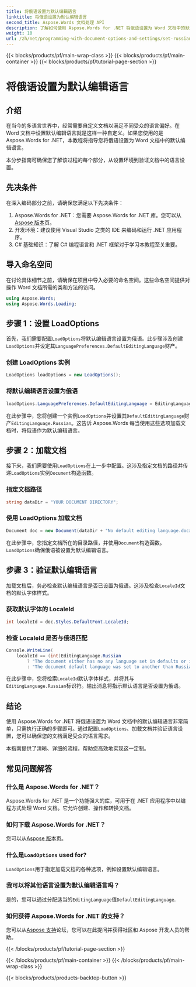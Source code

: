```yaml
---
title: 将俄语设置为默认编辑语言
linktitle: 将俄语设置为默认编辑语言
second_title: Aspose.Words 文档处理 API
description: 了解如何使用 Aspose.Words for .NET 将俄语设置为 Word 文档中的默认编辑语言。按照我们的分步指南获取详细说明。
weight: 10
url: /zh/net/programming-with-document-options-and-settings/set-russian-as-default-editing-language/
---
```


{{< blocks/products/pf/main-wrap-class >}}
{{< blocks/products/pf/main-container >}}
{{< blocks/products/pf/tutorial-page-section >}}

# 将俄语设置为默认编辑语言

## 介绍

在当今的多语言世界中，经常需要自定义文档以满足不同受众的语言偏好。在 Word 文档中设置默认编辑语言就是这样一种自定义。如果您使用的是 Aspose.Words for .NET，本教程将指导您将俄语设置为 Word 文档中的默认编辑语言。 

本分步指南可确保您了解该过程的每个部分，从设置环境到验证文档中的语言设置。

## 先决条件

在深入编码部分之前，请确保您满足以下先决条件：

1.  Aspose.Words for .NET：您需要 Aspose.Words for .NET 库。您可以从[Aspose 版本](https://releases.aspose.com/words/net/)页。
2. 开发环境：建议使用 Visual Studio 之类的 IDE 来编码和运行 .NET 应用程序。
3. C# 基础知识：了解 C# 编程语言和 .NET 框架对于学习本教程至关重要。

## 导入命名空间

在讨论具体细节之前，请确保在项目中导入必要的命名空间。这些命名空间提供对操作 Word 文档所需的类和方法的访问。

```csharp
using Aspose.Words;
using Aspose.Words.Loading;
```

## 步骤 1：设置 LoadOptions

首先，我们需要配置`LoadOptions`将默认编辑语言设置为俄语。此步骤涉及创建`LoadOptions`并设定其`LanguagePreferences.DefaultEditingLanguage`财产。

### 创建 LoadOptions 实例

```csharp
LoadOptions loadOptions = new LoadOptions();
```

### 将默认编辑语言设置为俄语

```csharp
loadOptions.LanguagePreferences.DefaultEditingLanguage = EditingLanguage.Russian;
```

在此步骤中，您将创建一个实例`LoadOptions`并设置其`DefaultEditingLanguage`财产`EditingLanguage.Russian`。这告诉 Aspose.Words 每当使用这些选项加载文档时，将俄语作为默认编辑语言。

## 步骤 2：加载文档

接下来，我们需要使用`LoadOptions`在上一步中配置。这涉及指定文档的路径并传递`LoadOptions`实例`Document`构造函数。

### 指定文档路径

```csharp
string dataDir = "YOUR DOCUMENT DIRECTORY";
```

### 使用 LoadOptions 加载文档

```csharp
Document doc = new Document(dataDir + "No default editing language.docx", loadOptions);
```

在此步骤中，您指定文档所在的目录路径，并使用`Document`构造函数。`LoadOptions`确保俄语被设置为默认编辑语言。

## 步骤 3：验证默认编辑语言

加载文档后，务必检查默认编辑语言是否已设置为俄语。这涉及检查`LocaleId`文档的默认字体样式。

### 获取默认字体的 LocaleId

```csharp
int localeId = doc.Styles.DefaultFont.LocaleId;
```

### 检查 LocaleId 是否与俄语匹配

```csharp
Console.WriteLine(
    localeId == (int)EditingLanguage.Russian
        ? "The document either has no any language set in defaults or it was set to Russian originally."
        : "The document default language was set to another than Russian language originally, so it is not overridden.");
```

在此步骤中，您将检索`LocaleId`默认字体样式，并将其与`EditingLanguage.Russian`标识符。输出消息将指示默认语言是否设置为俄语。

## 结论

使用 Aspose.Words for .NET 将俄语设置为 Word 文档中的默认编辑语言非常简单，只需执行正确的步骤即可。通过配置`LoadOptions`、加载文档并验证语言设置，您可以确保您的文档满足受众的语言需求。 

本指南提供了清晰、详细的流程，帮助您高效地实现这一定制。

## 常见问题解答

### 什么是 Aspose.Words for .NET？

Aspose.Words for .NET 是一个功能强大的库，可用于在 .NET 应用程序中以编程方式处理 Word 文档。它允许创建、操作和转换文档。

### 如何下载 Aspose.Words for .NET？

您可以从[Aspose 版本](https://releases.aspose.com/words/net/)页。

### 什么是`LoadOptions` used for?

`LoadOptions`用于指定加载文档的各种选项，例如设置默认编辑语言。

### 我可以将其他语言设置为默认编辑语言吗？

是的，您可以通过分配适当的`EditingLanguage`值`DefaultEditingLanguage`.

### 如何获得 Aspose.Words for .NET 的支持？

您可以从[Aspose 支持](https://forum.aspose.com/c/words/8)论坛，您可以在此提问并获得社区和 Aspose 开发人员的帮助。

{{< /blocks/products/pf/tutorial-page-section >}}

{{< /blocks/products/pf/main-container >}}
{{< /blocks/products/pf/main-wrap-class >}}

{{< blocks/products/products-backtop-button >}}
